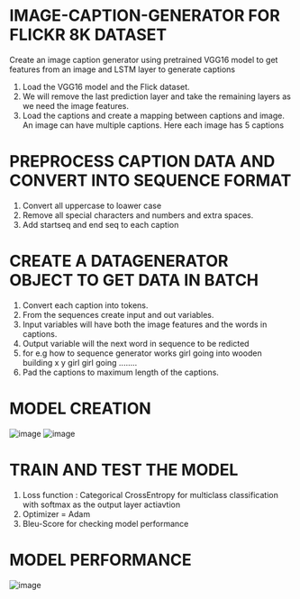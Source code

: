# IMAGE-CAPTION-GENERATOR FOR FLICKR 8K DATASET
Create an image caption generator using pretrained VGG16 model to get features from an image and LSTM layer to generate captions
1. Load the VGG16 model and the Flick dataset.
2. We will remove the last prediction layer and take the remaining layers as we need the image features.
3. Load the captions and create a mapping between captions and image. An image can have multiple captions. Here each image has 5 captions
   
# PREPROCESS CAPTION DATA AND CONVERT INTO SEQUENCE FORMAT
1. Convert all uppercase to loawer case
2. Remove all special characters and numbers and extra spaces.
3. Add startseq and end seq to each caption

# CREATE A DATAGENERATOR OBJECT TO GET DATA IN BATCH
1. Convert each caption into tokens.
2. From the sequences create input and out variables.
3. Input variables will have both the image features and the words in captions.
4. Output variable will the next word in sequence to be redicted
5. for e.g how to sequence generator works
  <start> girl going into wooden building <end>
           x           y
        <start>     girl
   <start> girl    going
   ........
7. Pad the captions to maximum length of the captions.

# MODEL CREATION
![image](https://github.com/aniket-patra-1998/IMAGE-CAPTION-GENERATOR/assets/69764370/55f8eab5-d2da-4f09-b412-7d695257c6ab)
![image](https://github.com/aniket-patra-1998/IMAGE-CAPTION-GENERATOR/assets/69764370/0a2e8d3b-a01f-4616-8c45-f0dfb5daa2fb)

# TRAIN AND TEST THE MODEL
1. Loss function : Categorical CrossEntropy for multiclass classification with softmax as the output layer actiavtion
2. Optimizer = Adam
3. Bleu-Score for checking model performance

# MODEL PERFORMANCE
![image](https://github.com/aniket-patra-1998/IMAGE-CAPTION-GENERATOR/assets/69764370/713c6826-5eb8-43a7-96ef-f628875bc29a)




